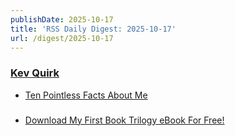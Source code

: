 ```yaml
---
publishDate: 2025-10-17
title: 'RSS Daily Digest: 2025-10-17'
url: /digest/2025-10-17
---
```


### [Kev Quirk](https://kevquirk.com/)

  * [Ten Pointless Facts About Me](https://kevquirk.com/blog/ten-pointless-facts-about-me/)
  
### [](https://rodyne.com/)

  * [Download My First Book Trilogy eBook For Free!](https://rodyne.com/?p=3121)
  
